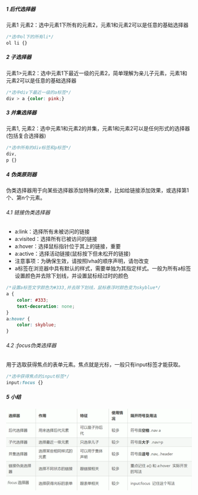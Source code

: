 ##### 1 后代选择器

元素1 元素2：选中元素1下所有的元素2，元素1和元素2可以是任意的基础选择器

```css
/*选中ol下的所有li*/
ol li {}
```

##### 2 子选择器

元素1>元素2：选中元素1下最近一级的元素2，简单理解为亲儿子元素，元素1和元素2可以是任意的基础选择器

```css
/*选中div下最近一级的a标签*/
div > a {color: pink;}
```

##### 3 并集选择器

元素1, 元素2：选中元素1和元素2的并集，元素1和元素2可以是任何形式的选择器(包括复合选择器)

```css
/*选中所有的div标签和p标签*/
div,
p {}
```

##### 4 伪类原则器

伪类选择器用于向某些选择器添加特殊的效果，比如给链接添加效果，或选择第1个、第n个元素。

###### 4.1 链接伪类选择器

- a:link：选择所有未被访问的链接
- a:visited：选择所有已被访问的链接
- a:hover：选择鼠标指针位于其上的链接，重要
- a:active：选择活动链接(鼠标按下但未松开的链接)
- 注意事项：为确保生效，请按照lvha的顺序声明，请勿改变
- a标签在浏览器中具有默认的样式，需要单独为其指定样式。一般为所有a标签设置颜色并去除下划线，并设置鼠标经过时的颜色

```css
/*设置a标签文字颜色为#333,并去除下划线，鼠标悬浮时颜色变为skyblue*/
a {
    color: #333;
    text-decoration: none;
}
a:hover {
    color: skyblue;
}
```

###### 4.2 :focus伪类选择器

用于选取获得焦点的表单元素。焦点就是光标，一般只有input标签才能获取。

```css
/*选中获得焦点的input标签*/
input:focus {}
```

##### 5 小结

![image-20210823222935494](.img/image-20210823222935494.png)
